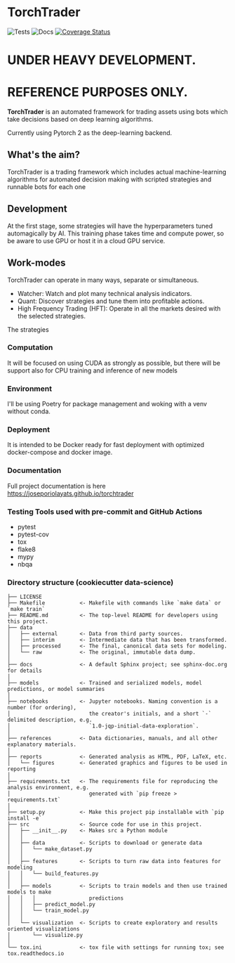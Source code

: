 # TorchTrader
![Tests](https://github.com/joseporiolayats/torchtrader/actions/workflows/tests.yml/badge.svg)
![Docs](https://github.com/joseporiolayats/torchtrader/actions/workflows/mkdocs.yml/badge.svg)
[![Coverage Status](https://coveralls.io/repos/github/joseporiolayats/torchtrader/badge.svg?branch=master)](https://coveralls.io/github/joseporiolayats/torchtrader?branch=master)

# UNDER HEAVY DEVELOPMENT. 
# REFERENCE PURPOSES ONLY.


**TorchTrader** is an automated framework for trading assets using bots which take decisions based on deep learning algorithms.

Currently using Pytorch 2 as the deep-learning backend.

## What's the aim?
TorchTrader is a trading framework which includes actual machine-learning algorithms for automated decision making with scripted strategies and runnable bots for each one

## Development
At the first stage, some strategies will have the hyperparameters tuned automagically by AI. This training phase takes time and compute power, so be aware to use GPU or host it in a cloud GPU service.

## Work-modes
TorchTrader can operate in many ways, separate or simultaneous.
- Watcher: Watch and plot many technical analysis indicators.
- Quant: Discover strategies and tune them into profitable actions.
- High Frequency Trading (HFT): Operate in all the markets desired with the selected strategies. 

The strategies

### Computation
It will be focused on using CUDA as strongly as possible, but there will be support also for CPU training and inference of new models

### Environment
I'll be using Poetry for package management and woking with a venv without conda.

### Deployment
It is intended to be Docker ready for fast deployment with optimized docker-compose and docker image.

### Documentation
Full project documentation is here https://joseporiolayats.github.io/torchtrader


### Testing Tools used with pre-commit and GitHub Actions
- pytest
- pytest-cov
- tox
- flake8
- mypy
- nbqa

### Directory structure (cookiecutter data-science)

```
├── LICENSE
├── Makefile           <- Makefile with commands like `make data` or `make train`
├── README.md          <- The top-level README for developers using this project.
├── data
│   ├── external       <- Data from third party sources.
│   ├── interim        <- Intermediate data that has been transformed.
│   ├── processed      <- The final, canonical data sets for modeling.
│   └── raw            <- The original, immutable data dump.
│
├── docs               <- A default Sphinx project; see sphinx-doc.org for details
│
├── models             <- Trained and serialized models, model predictions, or model summaries
│
├── notebooks          <- Jupyter notebooks. Naming convention is a number (for ordering),
│                         the creator's initials, and a short `-` delimited description, e.g.
│                         `1.0-jqp-initial-data-exploration`.
│
├── references         <- Data dictionaries, manuals, and all other explanatory materials.
│
├── reports            <- Generated analysis as HTML, PDF, LaTeX, etc.
│   └── figures        <- Generated graphics and figures to be used in reporting
│
├── requirements.txt   <- The requirements file for reproducing the analysis environment, e.g.
│                         generated with `pip freeze > requirements.txt`
│
├── setup.py           <- Make this project pip installable with `pip install -e`
├── src                <- Source code for use in this project.
│   ├── __init__.py    <- Makes src a Python module
│   │
│   ├── data           <- Scripts to download or generate data
│   │   └── make_dataset.py
│   │
│   ├── features       <- Scripts to turn raw data into features for modeling
│   │   └── build_features.py
│   │
│   ├── models         <- Scripts to train models and then use trained models to make
│   │   │                 predictions
│   │   ├── predict_model.py
│   │   └── train_model.py
│   │
│   └── visualization  <- Scripts to create exploratory and results oriented visualizations
│       └── visualize.py
│
└── tox.ini            <- tox file with settings for running tox; see tox.readthedocs.io
```
